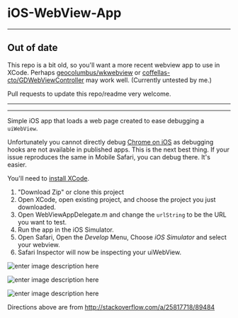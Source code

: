 iOS-WebView-App
===============

------------------------------------------
## Out of date

This repo is a bit old, so you'll want a more recent webview app to use in XCode. Perhaps [geocolumbus/wkwebview](https://github.com/geocolumbus/wkwebview) or [coffellas-cto/GDWebViewController](https://github.com/coffellas-cto/GDWebViewController) may work well. (Currently untested by me.)

Pull requests to update this repo/readme very welcome.

-------------------------------------

-------------------------------------

Simple iOS app that loads a web page created to ease debugging a `uiWebView`. 

Unfortunately you cannot directly debug [Chrome on iOS](https://developer.chrome.com/multidevice/ios/overview) as debugging hooks are not available in published apps. This is the next best thing. If your issue reproduces the same in Mobile Safari, you can debug there. It's easier.

You'll need to [install XCode][3].

1. "Download Zip" or clone this project
2. Open XCode, open existing project, and choose the project you just downloaded.
3. Open WebViewAppDelegate.m and change the `urlString` to be the URL you want to test.
4. Run the app in the iOS Simulator.
5. Open Safari, Open the *Develop* Menu, Choose *iOS Simulator* and select your webview.
6. Safari Inspector will now be inspecting your uiWebView.

![enter image description here][5]

![enter image description here][6]

![enter image description here][7]


  [1]: http://stackoverflow.com/a/12607124
  [2]: http://stackoverflow.com/a/22047495
  [3]: https://developer.apple.com/xcode/downloads/
  [4]: https://github.com/paulirish/iOS-WebView-App
  [5]: http://i.stack.imgur.com/w3n8I.png
  [6]: http://i.stack.imgur.com/H4Fbw.png
  [7]: http://i.stack.imgur.com/5YUnq.png


Directions above are from http://stackoverflow.com/a/25817718/89484
